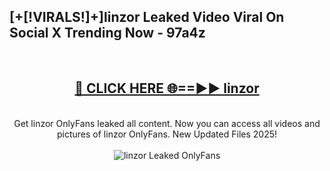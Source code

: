 <h2>[+[!VIRALS!]+]linzor Leaked Video Viral On Social X Trending Now - 97a4z</h2>
<br>
<div align="center">
<h2><a href="https://libra.edu.pl?linzor" rel="nofollow">🔴 CLICK HERE 🌐==►► linzor</a></h2>
<br>
Get linzor OnlyFans leaked all content. Now you can access all videos and pictures of linzor OnlyFans. New Updated Files 2025!
<br>
<br>
<a href="https://libra.edu.pl?linzor" rel="nofollow" data-target="animated-image.originalLink"><img src="https://i.ibb.co.com/WyWwxjT/player-gif2.gif" alt="linzor Leaked OnlyFans" style="max-width: 100%; display: inline-block;" data-target="animated-image.originalImage"></a>
</div>
<br>